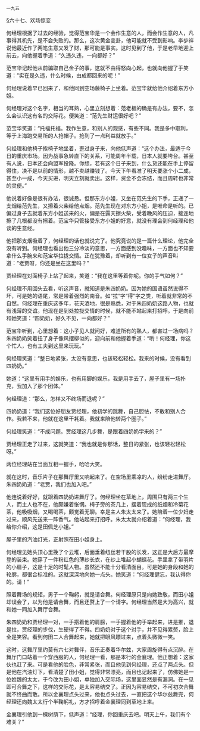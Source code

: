     一九五 

   §六十七、欢场惊变

   何经理根据了过去的经验，觉得范宝华是一个会作生意的人，而会作生意的人，凡事得其机先，是不会失败的。那么，这次黄金变卦，他可能就不受到影响。李步祥说他最近作了两笔生意又发了财，那可能是事实。这时见到了他，于是老早地迎上前去，向他握着手道：“久违久违，一向都好？”

   范宝华记起他从前骗取自己金子的事，这就不由得怒向心起，也就向他握了手笑道：“实在是久违，什么时候，由成都回来的呢！”

   何经理说着早已回来了，和他同到空场藤椅子上坐着。范宝华就给他介绍着东方小姐。

   何经理对这个名字，相当的耳熟，心里立刻想着：范老板的确是有办法，要不，怎么会认识这有名的交际花。便笑道：“范先生财运很好吧？”

   范宝华笑道：“托福托福。我作生意，和别人的观感，有些不同。我是多中取利，等于上海跑交易所的人抢帽子。抢到了一点利益就放手。”

   何经理和他椅子挨椅子地坐着，歪过身子来，向他低声道：“这个办法，最适于今日的重庆市场。因为战事急转直下的关系，可能周年半载，日本人就要垮台。甚至有人说，日本还会向盟军投降。你想，若有这个日子来到，什么货还能在手上停留得住，决不是以前的情形，越不卖越赚钱了。今天下午看准了明天要涨个小二成，甚至小一成，今天买进，明天立刻就卖出。这样，资金不会冻结，而且周转也非常的灵便。”

   他说着好像是很有办法，很诚恳。但那东方小姐，又坐在范先生的下手，正递了一支烟给范先生，又擦着火柴给他点烟。范先生现在对东方小姐，是唯命是听的。已偏过身子去就着东方小姐送来的火，偏是在露天擦火柴，受着晚风的压迫，接连地擦了几根都没有擦着。范宝华只管接受东方小姐的好意，就没有理会到何经理和他谈的生意经。

   他把那支烟吸着了，何经理的话也就说完了。他究竟说的是一篇什么理论，他完全没有听到。何经理也看出他三分冷淡的意思，一方面感到没趣味，一方面也不知要拿什么手腕来和范宝华拉拢交情。正在犹豫着，却听到有一位女子的声音叫道：“老贾呀，你还是坐在这里吗？”

   贾经理在对面椅子上站了起来，笑道：“我在这里等着你呢。你的手气如何？”

   何经理不用回头去看，听这声音，就知道是朱四奶奶。因为她的国语虽然说得不坏，可是她的语尾，常是带着强烈的南音。如“拉”字“得”字之类，听着就非常的不自然。何经理在重庆这多年，花天酒地，很是熟悉，对于朱四奶奶这路人物，也就有浅薄的交谊。他现在是到处拉拢交情的时候，就不能不站起来打招呼。于是向前和她笑道：“四奶奶，好久不见，一向都好？”

   范宝华听到，心里想着：这小子见人就问好，难道所有的熟人，都害过一场病吗？朱四奶奶笑着扭了身子像风摆柳似的，迎向前和他握着手道：“哟！何经理，你这个忙人，也有工夫到这里来玩玩。”

   何经理笑道：“整日地紧张，太没有意思，也该轻松轻松。我来的时候，没有看到四奶奶。”

   她道：“这里有用手的娱乐，也有用脚的娱乐，我是用手去了，屋子里有一场扑克，我加入了那个团体。”

   何经理道：“那么，怎样又不终场而退呢？”

   四奶奶道：“我们这位好朋友贾经理，他初学的跳舞，自己胆怯，不敢和别人合作。我若不来，他就在这里干耗着。我就来陪他转两个圈子。”

   何经理笑道：“不成问题。贾经理这几步舞，是跟着四奶奶学来的？”

   贾经理正走了过来，这就笑道：“我也就是你那话，整日的紧张，也该轻松轻松呀。”

   两位经理站在当面互相一握手，哈哈大笑。

   就在这时，音乐片子在那舞厅里又响起来了。在空场里乘凉的人，纷纷走进舞厅。朱四奶奶道：“老贾，我们也加入吧。”

   他连说着好好，就跟着四奶奶进舞厅了。何经理坐在草地上，周围只有两三个生人，而主人也不在，他颇嫌着怅惘。椅子旁的茶几上，摆着现成的纸烟和冷菊花茶，他吸吸烟，又喝喝茶，颇觉着无聊。幸是主人朱太太来了。她陪着一位少妇走过来，顺风先送来一阵香气。他站起来打招呼。朱太太就介绍着道：“何经理，我给你介绍，这是田佩芝小姐。”

   屋子里的汽油灯光，正射照在田小姐身上。

   何经理见她头顶心里挽了个云堆，后面垂着纽丝若干股的长发，这正是大后方最摩登的装束。她穿了一件粉红色的薄纱长衣，在纱上堆起小蝴蝶花。手里拿了带羽片的小扇子，这是十足的时髦人物。虽然还不能十分看清面目。可是她的身段和她的轮廓，都很合标准的。这就深深地向她一点头。她笑道：“何经理健忘，我认得你的。请！”

   照着舞场的规矩，男子一个鞠躬，就是请合舞。何经理原只是向她致敬，而田小姐却误会了，以为他是请合舞，而且还赘上了一个请字。何经理当然是大为高兴，就和她一同加入舞厅合舞。

   朱四奶奶和贾经理一对，一手搭着他的肩膀，一手握着他的手举起来，进是推，退是拉，贾经理的步伐，生硬得了不得。四奶奶对于这个对手，并不见得累赘，脸上全是笑容。看到何田二人合舞起来，她就把眼风瞟过来，点着头微微一笑。

   这时，这舞厅里约莫有六七对舞伴，音乐正奏着华尔兹，大家周旋得有点沉醉。在舞厅门口站着一个穿西服的人，何经理一看，那是本行的金襄理。他正想着：这家伙也赶了来。可是看他的脸色，非常紧张，而且他见到何经理，还点了两点头。但是他在汽油灯下，看清楚了田小姐，觉得非常漂亮，而且也记起来了，仿佛她是一位姓魏的太太，于今改为田小姐，单独加入交际场，这里面显然是有漏洞。在一见即可合舞之下，这样的交际花，是太容易结交了。正因为容易结交，不可初次合舞就不终曲而散。所以金襄理点头过来，他也点头过去，一直把这个华尔兹舞完，何经理还向魏太太行个半鞠躬礼，方才招呼着金襄理同到草地上来。

   金襄理引他到一棵树荫下，低声道：“经理，你回重庆去吧。明天上午，我们有个难关？”

